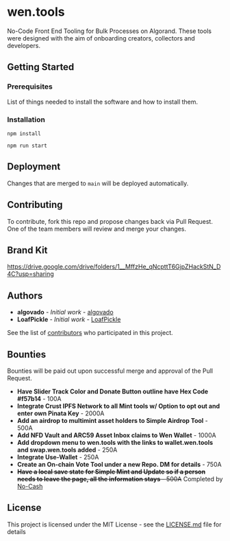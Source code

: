 # wen.tools
No-Code Front End Tooling for Bulk Processes on Algorand. These tools were designed with the aim of onboarding creators, collectors and developers.

## Getting Started


### Prerequisites
List of things needed to install the software and how to install them.


### Installation
  `npm install`

  `npm run start`



## Deployment
Changes that are merged to `main` will be deployed automatically.  


## Contributing
To contribute, fork this repo and propose changes back via Pull Request.  One of the team members will review and merge your changes.  

## Brand Kit
https://drive.google.com/drive/folders/1__MffzHe_qNcpttT6GjpZHackStN_D4C?usp=sharing

## Authors
* **algovado** - *Initial work* - [algovado](https://github.com/algovado)
* **LoafPickle** - *Initial work* - [LoafPickle](https://github.com/LoafPickleWW)

See the list of [contributors](https://github.com/thurstober-digital/evil-tools/contributors) who participated in this project.

## Bounties
Bounties will be paid out upon successful merge and approval of the Pull Request. 

* **Have Slider Track Color and Donate Button outline have Hex Code #f57b14** - 100A
* **Integrate Crust IPFS Network to all Mint tools w/ Option to opt out and enter own Pinata Key** - 2000A
* **Add an airdrop to multimint asset holders to Simple Airdrop Tool** - 500A
* **Add NFD Vault and ARC59 Asset Inbox claims to Wen Wallet** - 1000A 
* **Add dropdown menu to wen.tools with the links to wallet.wen.tools and swap.wen.tools added** - 250A
* **Integrate Use-Wallet** - 250A
* **Create an On-chain Vote Tool under a new Repo. DM for details** - 750A
* ~~**Have a local save state for Simple Mint and Update so if a person needs to leave the page, all the information stays** - 500A~~ Completed by [No-Cash](https://github.com/No-Cash-7970)


## License
This project is licensed under the MIT License - see the [LICENSE.md](LICENSE.md) file for details


